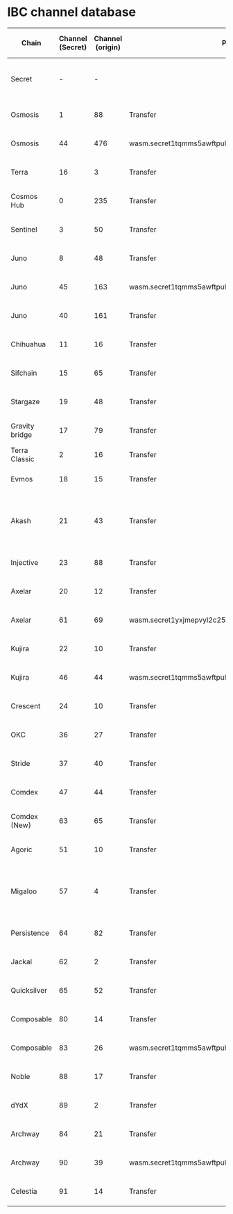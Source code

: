 # IBC channel database

| Chain          | Channel (Secret) | Channel (origin) | Port                                               | Client (secret-4)                          | dst-chain        | Client (dst-chain)                      | Health (secret-4) | CryptoCrew                                       | Lavender.Five                                    | StakeLab                                         | PFC                                            | 01Node                                        | AutoStake                                     | Apeiron                                       | Cros\_nest                                                                                                                                             | Trivium                                       | WhisperNode                                      | SCRT Labs                                     |
| -------------- | ---------------- | ---------------- | -------------------------------------------------- | ------------------------------------------ | ---------------- | --------------------------------------- | ----------------- | ------------------------------------------------ | ------------------------------------------------ | ------------------------------------------------ | ---------------------------------------------- | --------------------------------------------- | --------------------------------------------- | --------------------------------------------- | ------------------------------------------------------------------------------------------------------------------------------------------------------ | --------------------------------------------- | ------------------------------------------------ | --------------------------------------------- |
| Secret         | -                | -                |                                                    | -                                          |                  |                                         |                   | secret1yvejj22t78s2vfk7slty2d7fs5lkc8rn3w9mcq    | secret1czy3ak7s26sajcr99cyzfd2l75rprjxlkw4n6t    |                                                  | secret1q5uvvkg0wp94hpnc8argyjr9ldgqyuty86r68v  | secret1xl46gc2w3yl03vm675atstapyc7a3wajlg37me | secret19r27uswt23nr68tp5pfxzcguatd6k5jjp6ssnw | secret1774dxw23f92z9s4ugcnnd9k590l456x2hdzluy | <p>secret19kzuzfmmy9wjr3cl0ss8wjzjup9g49hqyd3shc<br>secret1l267dmlmprhu4p5aqslf50f495vjqlg3l37d0h<br>secret19pjtx7dah2fquf7udyxjv94h0eraha788n9h54</p> | secret1v29569qjca5uda5nsrvkfmlj93tv869ks2ajcq | secret1xpgjd2akpc8gmwez25keftpmlgs4aa3un463s7    |                                               |
| Osmosis        | 1                | 88               | Transfer                                           | 07-tendermint-2                            | osmosis-1        | 07-tendermint-1588                      | Live              | osmo1yvejj22t78s2vfk7slty2d7fs5lkc8rnmszznw      | osmo18xrruhq5r246mwk0yj9elnn3mte8xa9ugwga6w      |                                                  |                                                |                                               | osmo1fdtz9rl0d8yvd0e3np74gj5an3r39l99fk5a27   |                                               | osmo19kzuzfmmy9wjr3cl0ss8wjzjup9g49hqwnkfuk                                                                                                            |                                               | osmo1ryq6zncdxpdnnwhn9h24ar48ap9zkqgl3xl6u7      |                                               |
| Osmosis        | 44               | 476              | wasm.secret1tqmms5awftpuhalcv5h5mg76fa0tkdz4jv9ex4 | 07-tendermint-2                            | osmosis-1        | 07-tendermint-1588                      | Live              | osmo1yvejj22t78s2vfk7slty2d7fs5lkc8rnmszznw      | osmo18xrruhq5r246mwk0yj9elnn3mte8xa9ugwga6w      |                                                  |                                                |                                               | osmo1fdtz9rl0d8yvd0e3np74gj5an3r39l99fk5a27   |                                               | osmo19kzuzfmmy9wjr3cl0ss8wjzjup9g49hqwnkfuk                                                                                                            |                                               | osmo1ryq6zncdxpdnnwhn9h24ar48ap9zkqgl3xl6u7      |                                               |
| Terra          | 16               | 3                | Transfer                                           | 07-tendermint-38                           | phoenix-1        | 07-tendermint-4                         | Live              | terra1yvejj22t78s2vfk7slty2d7fs5lkc8rn40tj8u     |                                                  |                                                  | terra14cpqjy6tfryrqlwyycyy7hca5uzrdyqh0leked   |                                               | terra13d40wvew03h7h6rgzy3fn66ue8xyfgkv752wf6  |                                               |                                                                                                                                                        |                                               |                                                  |                                               |
| Cosmos Hub     | 0                | 235              | Transfer                                           | 07-tendermint-1                            | cosmoshub-4      | 07-tendermint-492                       | Live              | cosmos1yvejj22t78s2vfk7slty2d7fs5lkc8rnnt3j9u    | cosmos18xrruhq5r246mwk0yj9elnn3mte8xa9uq4mdvu    | cosmos1mjq48r6435aewerpruwc8up3tz3rzan2ve7hp4    |                                                |                                               | cosmos1fdtz9rl0d8yvd0e3np74gj5an3r39l99pd8duv |                                               | cosmos19kzuzfmmy9wjr3cl0ss8wjzjup9g49hqxg9e2y                                                                                                          |                                               | cosmos1ryq6zncdxpdnnwhn9h24ar48ap9zkqgleav22v    |                                               |
| Sentinel       | 3                | 50               | Transfer                                           | 07-tendermint-14                           |                  |                                         | Live              |                                                  |                                                  | sent1mjq48r6435aewerpruwc8up3tz3rzan2hzgw96      |                                                |                                               | sent1fdtz9rl0d8yvd0e3np74gj5an3r39l996k35cr   |                                               |                                                                                                                                                        | sent1jct5gn7gpknl0kmqkm3agfwxm2mmtekwc9qkl0   | sent1ryq6zncdxpdnnwhn9h24ar48ap9zkqglzx6nwr      |                                               |
| Juno           | 8                | 48               | Transfer                                           | 07-tendermint-23                           | juno-1           | 07-tendermint-108                       | Live              | juno1yvejj22t78s2vfk7slty2d7fs5lkc8rn9ejfzq      | juno18xrruhq5r246mwk0yj9elnn3mte8xa9uk8cktq      | juno1mjq48r6435aewerpruwc8up3tz3rzan26tavxf      |                                                |                                               |                                               |                                               | juno19kzuzfmmy9wjr3cl0ss8wjzjup9g49hqs6xzdc                                                                                                            |                                               | juno1ryq6zncdxpdnnwhn9h24ar48ap9zkqgl0003ds      |                                               |
| Juno           | 45               | 163              | wasm.secret1tqmms5awftpuhalcv5h5mg76fa0tkdz4jv9ex4 | 07-tendermint-23                           | juno-1           | 07-tendermint-108                       | Live              | juno1yvejj22t78s2vfk7slty2d7fs5lkc8rn9ejfzq      | juno18xrruhq5r246mwk0yj9elnn3mte8xa9uk8cktq      | juno1mjq48r6435aewerpruwc8up3tz3rzan26tavxf      |                                                |                                               |                                               |                                               | juno19kzuzfmmy9wjr3cl0ss8wjzjup9g49hqs6xzdc                                                                                                            |                                               | juno1ryq6zncdxpdnnwhn9h24ar48ap9zkqgl0003ds      |                                               |
| Juno           | 40               | 161              | Transfer                                           | 07-tendermint-23                           | juno-1           | 07-tendermint-108                       | Live              | juno1yvejj22t78s2vfk7slty2d7fs5lkc8rn9ejfzq      | juno18xrruhq5r246mwk0yj9elnn3mte8xa9uk8cktq      | juno1mjq48r6435aewerpruwc8up3tz3rzan26tavxf      |                                                |                                               |                                               |                                               | juno19kzuzfmmy9wjr3cl0ss8wjzjup9g49hqs6xzdc                                                                                                            |                                               | juno1ryq6zncdxpdnnwhn9h24ar48ap9zkqgl0003ds      |                                               |
| Chihuahua      | 11               | 16               | Transfer                                           | 07-tendermint-27                           | chihuahua-1      | 07-tendermint-70                        | Live              | chihuahua15md2qvgma8lnvqv67w0umu2paqkqkheg6l5zfa | chihuahua18xrruhq5r246mwk0yj9elnn3mte8xa9urqkrd7 | chihuahua1mjq48r6435aewerpruwc8up3tz3rzan20vneqh |                                                |                                               |                                               |                                               | chihuahua19kzuzfmmy9wjr3cl0ss8wjzjup9g49hq9aghtx                                                                                                       |                                               | chihuahua1ryq6zncdxpdnnwhn9h24ar48ap9zkqgl6gpytw |                                               |
| Sifchain       | 15               | 65               | Transfer                                           | 07-tendermint-37                           |                  |                                         | Dead              |                                                  |                                                  | sif1mjq48r6435aewerpruwc8up3tz3rzan2fy3pw7       |                                                |                                               | sif1fdtz9rl0d8yvd0e3np74gj5an3r39l99ysgmn8    |                                               |                                                                                                                                                        |                                               |                                                  |                                               |
| Stargaze       | 19               | 48               | Transfer                                           | 07-tendermint-43                           |                  |                                         | Live              | stars15md2qvgma8lnvqv67w0umu2paqkqkhegdkw3rw     |                                                  | stars1mjq48r6435aewerpruwc8up3tz3rzan2c9f22y     |                                                |                                               |                                               |                                               |                                                                                                                                                        |                                               | stars1ryq6zncdxpdnnwhn9h24ar48ap9zkqgldpmhpa     |                                               |
| Gravity bridge | 17               | 79               | Transfer                                           | 07-tendermint-40                           | gravity-bridge-3 | 07-tendermint-140                       | Live              | gravity1yvejj22t78s2vfk7slty2d7fs5lkc8rnhmr2q5   | gravity18xrruhq5r246mwk0yj9elnn3mte8xa9uy9f4f5   | gravity1mjq48r6435aewerpruwc8up3tz3rzan2gfv0ya   |                                                |                                               |                                               |                                               | gravity19kzuzfmmy9wjr3cl0ss8wjzjup9g49hqzchp0v                                                                                                         |                                               |                                                  |                                               |
| Terra Classic  | 2                | 16               | Transfer                                           |                                            |                  |                                         | Dead              |                                                  |                                                  |                                                  |                                                |                                               |                                               |                                               |                                                                                                                                                        |                                               |                                                  |                                               |
| Evmos          | 18               | 15               | Transfer                                           | 07-tendermint-42                           | evmos\_9001-2    | 07-tendermint-50                        | Live              | evmos1je8d8g73zrmp79fugdm3gn0a326ar5php3ll8j     | evmos1mx070d26eu5trde862pfl6gaqmzlcj9959gw86     | evmos175l97fdm2a6x5xp82psec52elzu8nsl7dmc7an     |                                                |                                               | evmos1t397gn7rdpxk07nj79zcy3pdz2zyqqfzseg07k  |                                               | evmos1hc23n29r9q54hqqfn8hqagh4tft6tcsvekkacr                                                                                                           |                                               | evmos1jszj9xyh2eh8lx25u88rsv7hmsytvwsvtj7e3l     |                                               |
| Akash          | 21               | 43               | Transfer                                           | 07-tendermint-47 ( NEW: 07-tendermint-122) | akashnet-2       | 07-tendermint-102                       | Live              |                                                  | akash18xrruhq5r246mwk0yj9elnn3mte8xa9udwk24x     | akash1mjq48r6435aewerpruwc8up3tz3rzan2pznsc0     |                                                |                                               | akash1fdtz9rl0d8yvd0e3np74gj5an3r39l99vk229k  |                                               |                                                                                                                                                        |                                               |                                                  |                                               |
| Injective      | 23               | 88               | Transfer                                           | 07-tendermint-49                           | injective-1      | 07-tendermint-126                       | Live              |                                                  | inj1mx070d26eu5trde862pfl6gaqmzlcj99udwy02       | inj1mjq48r6435aewerpruwc8up3tz3rzan2xsfnnd       | inj12qsz2ks3c88knmdg70naeu8xap6reeex9vyjg6     |                                               | inj1t397gn7rdpxk07nj79zcy3pdz2zyqqfzc3w9kx    |                                               |                                                                                                                                                        |                                               | inj1jszj9xyh2eh8lx25u88rsv7hmsytvwsvr6cne0       |                                               |
| Axelar         | 20               | 12               | Transfer                                           | 07-tendermint-44                           | axelar-dojo-1    | 07-tendermint-40                        | Live              |                                                  | axelar18xrruhq5r246mwk0yj9elnn3mte8xa9uymd98a    | axelar1mjq48r6435aewerpruwc8up3tz3rzan2ghgl25    |                                                |                                               |                                               |                                               | axelar19kzuzfmmy9wjr3cl0ss8wjzjup9g49hqzxn3p9                                                                                                          |                                               | axelar1ryq6zncdxpdnnwhn9h24ar48ap9zkqglan6zpd    | axelar1q9rk7gtlepjkn6a4ea8cc097u7ezqa2mtq3ruk |
| Axelar         | 61               | 69               | wasm.secret1yxjmepvyl2c25vnt53cr2dpn8amknwausxee83 | 07-tendermint-120                          | axelar-dojo-1    | 07-tendermint-103                       | Live              |                                                  | axelar18xrruhq5r246mwk0yj9elnn3mte8xa9uymd98a    | axelar1mjq48r6435aewerpruwc8up3tz3rzan2ghgl25    |                                                |                                               |                                               |                                               | axelar19kzuzfmmy9wjr3cl0ss8wjzjup9g49hqzxn3p9                                                                                                          |                                               | axelar1ryq6zncdxpdnnwhn9h24ar48ap9zkqglan6zpd    | axelar1q9rk7gtlepjkn6a4ea8cc097u7ezqa2mtq3ruk |
| Kujira         | 22               | 10               | Transfer                                           | 07-tendermint-48                           | kaiyo-1          | 07-tendermint-12                        | Live              | kujira15md2qvgma8lnvqv67w0umu2paqkqkheggzm594    | kujira1gptmp9zhjgzgjkpvqpza3gfgdgjl72etl8kzd0    | kujira1mjq48r6435aewerpruwc8up3tz3rzan2a3u0vl    | kujira1670dvuv348eynr9lsmdrhqu3g7vpmzx9ma654e  |                                               |                                               |                                               | kujira1l267dmlmprhu4p5aqslf50f495vjqlg3vugulp                                                                                                          |                                               | kujira1ryq6zncdxpdnnwhn9h24ar48ap9zkqglg4wj8x    |                                               |
| Kujira         | 46               | 44               | wasm.secret1tqmms5awftpuhalcv5h5mg76fa0tkdz4jv9ex4 | 07-tendermint-48                           | kaiyo-1          | 07-tendermint-12                        | Live              | kujira15md2qvgma8lnvqv67w0umu2paqkqkheggzm594    | kujira1gptmp9zhjgzgjkpvqpza3gfgdgjl72etl8kzd0    | kujira1mjq48r6435aewerpruwc8up3tz3rzan2a3u0vl    | kujira1670dvuv348eynr9lsmdrhqu3g7vpmzx9ma654e  |                                               |                                               |                                               | kujira1l267dmlmprhu4p5aqslf50f495vjqlg3vugulp                                                                                                          |                                               | kujira1ryq6zncdxpdnnwhn9h24ar48ap9zkqglg4wj8x    |                                               |
| Crescent       | 24               | 10               | Transfer                                           | 07-tendermint-53                           |                  |                                         | Dead              |                                                  |                                                  | cre1mjq48r6435aewerpruwc8up3tz3rzan2g3dj5c       |                                                | cre1l4vzv9tsk7mfse52g973tenrvpza0fhqgls88k    |                                               |                                               |                                                                                                                                                        |                                               |                                                  |                                               |
| OKC            | 36               | 27               | Transfer                                           | 07-tendermint-74                           |                  |                                         | Dead              |                                                  |                                                  | ex1mjq48r6435aewerpruwc8up3tz3rzan2ysgjgz        |                                                |                                               |                                               |                                               |                                                                                                                                                        |                                               |                                                  |                                               |
| Stride         | 37               | 40               | Transfer                                           | 07-tendermint-75                           | stride-1         | 07-tendermint-37                        | Live              |                                                  | stride18xrruhq5r246mwk0yj9elnn3mte8xa9ur7m3cs    | stride1mjq48r6435aewerpruwc8up3tz3rzan20j7t4e    | stride1670dvuv348eynr9lsmdrhqu3g7vpmzx9f7csvl  |                                               |                                               |                                               | stride1l267dmlmprhu4p5aqslf50f495vjqlg37l2cx8                                                                                                          |                                               | stride1ryq6zncdxpdnnwhn9h24ar48ap9zkqgl6kvk7q    |                                               |
| Comdex         | 47               | 44               | Transfer                                           | 07-tendermint-93                           | comdex-1         | 07-tendermint-82                        | Live              |                                                  | comdex18xrruhq5r246mwk0yj9elnn3mte8xa9u86e04t    | comdex1mjq48r6435aewerpruwc8up3tz3rzan2tku4cz    |                                                |                                               |                                               |                                               |                                                                                                                                                        |                                               |                                                  |                                               |
| Comdex (New)   | 63               | 65               | Transfer                                           | 07-tendermint-125                          | comdex-1         | 07-tendermint-142                       | Live              |                                                  | comdex18xrruhq5r246mwk0yj9elnn3mte8xa9u86e04t    |                                                  |                                                |                                               |                                               |                                               | comdex19kzuzfmmy9wjr3cl0ss8wjzjup9g49hqp88mnn                                                                                                          |                                               | comdex1ryq6zncdxpdnnwhn9h24ar48ap9zkqgl7jwgnm    |                                               |
| Agoric         | 51               | 10               | Transfer                                           | 07-tendermint-111                          | agoric-3         | 07-tendermint-17                        | Live              |                                                  | agoric18dswkgr8xlw3jjpunzsxqm5z9u5v8m70wwvep5    |                                                  |                                                | agoric1w5rhcd877s59ukasw2qyp0vz7h7zg77qy7v8y3 |                                               |                                               |                                                                                                                                                        | agoric1kajhwxl7lelxmvq5eve4scayh5jdchtdytjca4 |                                                  |                                               |
| Migaloo        | 57               | 4                | Transfer                                           | 07-tendermint-116                          | migaloo-1        | 07-tendermint-6 (NEW: 07-tendermint-35) | Live              |                                                  | x                                                |                                                  | migaloo1wqp8yslqh2mdvxzgljsde8wu6nyjp4qymq3zme |                                               |                                               |                                               |                                                                                                                                                        |                                               |                                                  |                                               |
| Persistence    | 64               | 82               | Transfer                                           | 07-tendermint-126                          | core-1           | 07-tendermint-106                       | Live              |                                                  | x                                                |                                                  |                                                |                                               |                                               |                                               | persistence1l267dmlmprhu4p5aqslf50f495vjqlg3ncvhu0                                                                                                     |                                               |                                                  |                                               |
| Jackal         | 62               | 2                | Transfer                                           | 07-tendermint-124                          | jackal-1         | 07-tendermint-6                         | Live              |                                                  | jkl18xrruhq5r246mwk0yj9elnn3mte8xa9uet4u4r       |                                                  |                                                |                                               |                                               |                                               |                                                                                                                                                        | jkl1jct5gn7gpknl0kmqkm3agfwxm2mmtekw6qc7zl    | jkl1ryq6zncdxpdnnwhn9h24ar48ap9zkqglqrzmnn       |                                               |
| Quicksilver    | 65               | 52               | Transfer                                           | 07-tendermint-138                          | quicksilver-2    | 07-tendermint-28                        | Live              |                                                  | quick18xrruhq5r246mwk0yj9elnn3mte8xa9ut3tl4w     |                                                  |                                                |                                               |                                               |                                               | quick1l267dmlmprhu4p5aqslf50f495vjqlg3ks6kte                                                                                                           |                                               |                                                  |                                               |
| Composable     | 80               | 14               | Transfer                                           | 07-tendermint-166                          | Centauri-1       | 07-tendermint-52                        | Live              |                                                  | x                                                |                                                  |                                                |                                               |                                               |                                               |                                                                                                                                                        |                                               |                                                  |                                               |
| Composable     | 83               | 26               | wasm.secret1tqmms5awftpuhalcv5h5mg76fa0tkdz4jv9ex4 | 07-tendermint-166                          | Centauri-1       | 07-tendermint-52                        | Live              |                                                  | x                                                |                                                  |                                                |                                               |                                               |                                               |                                                                                                                                                        |                                               |                                                  |                                               |
| Noble          | 88               | 17               | Transfer                                           | 07-tendermint-170                          | noble-1          | 07-tendermint-24                        | Live              |                                                  | noble18xrruhq5r246mwk0yj9elnn3mte8xa9ugkw95j     |                                                  |                                                |                                               |                                               |                                               |                                                                                                                                                        |                                               |                                                  |                                               |
| dYdX           | 89               | 2                | Transfer                                           | 07-tenderint-171                           | dydx-mainnet-1   | o7-tendermint-2                         | Live              |                                                  |                                                  |                                                  |                                                |                                               |                                               |                                               |                                                                                                                                                        |                                               |                                                  |                                               |
| Archway        | 84               | 21               | Transfer                                           | 07-tendermint-169                          | archway-1        | 07-tendermint-24                        | Live              |                                                  |                                                  |                                                  |                                                |                                               |                                               |                                               |                                                                                                                                                        |                                               |                                                  |                                               |
| Archway        | 90               | 39               | wasm.secret1tqmms5awftpuhalcv5h5mg76fa0tkdz4jv9ex4 | 07-tendermint-169                          | archway-1        | 07-tendermint-24                        | Live              |                                                  |                                                  |                                                  |                                                |                                               |                                               |                                               |                                                                                                                                                        |                                               |                                                  |                                               |
| Celestia       | 91               | 14               | Transfer                                           | 07-tendermint-174                          | celestia         | 07-tendermint-52                        | Live              |                                                  |                                                  |                                                  |                                                |                                               |                                               |                                               |                                                                                                                                                        |                                               |                                                  |                                               |
